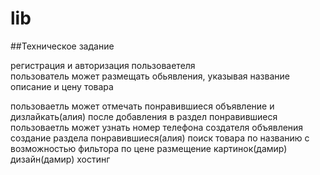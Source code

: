 # lib
##Техническое задание

регистрация и авторизация пользоваетеля  
пользователь может размещать обьявления, указывая название описание и цену товара

пользоваетль может отмечать понравившиеся объявление и дизлайкать(алия)
после добавления в раздел понравившиеся пользоваетль может узнать номер телефона создателя объявления
создание раздела понравившиеся(алия)
поиск товара по названию с возможностью фильтора по цене
размещение картинок(дамир)
дизайн(дамир)
хостинг
